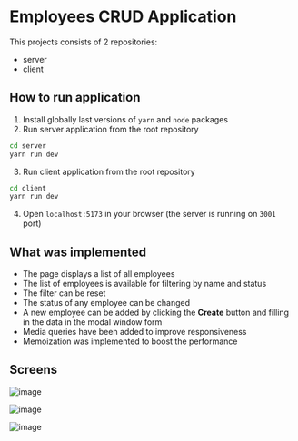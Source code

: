# Employees CRUD Application

This projects consists of 2 repositories:

- server
- client

## How to run application

1. Install globally last versions of `yarn` and `node` packages
2. Run server application from the root repository

```bash
cd server
yarn run dev
```
3. Run client application from the root repository

```bash
cd client
yarn run dev
```

4. Open `localhost:5173` in your browser (the server is running on `3001` port)

## What was implemented

- The page displays a list of all employees
- The list of employees is available for filtering by name and status
- The filter can be reset
- The status of any employee can be changed
- A new employee can be added by clicking the **Create** button and filling in the data in the modal window form
- Media queries have been added to improve responsiveness
- Memoization was implemented to boost the performance 

## Screens
![image](https://github.com/user-attachments/assets/17e5f8aa-3e00-448c-99ef-f4e7f601a446)

![image](https://github.com/user-attachments/assets/44b98b79-54b9-4a94-885f-943b454b5841)

![image](https://github.com/user-attachments/assets/40477d0c-b87c-4055-80d9-7ca9cb0b9223)
